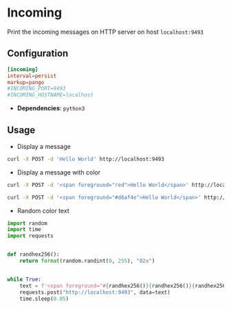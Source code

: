 # Incoming

Print the incoming messages on HTTP server on host `localhost:9493`

## Configuration

```toml
[incoming]
interval=persist
markup=pango
#INCOMING_PORT=9493
#INCOMING_HOSTNAME=localhost
```

- **Dependencies**: `python3`

## Usage

- Display a message

```bash
curl -X POST -d 'Hello World' http://localhost:9493
```

- Display a message with color

```bash
curl -X POST -d '<span foreground="red">Hello World</span>' http://localhost:9493
```

```bash
curl -X POST -d '<span foreground="#d6af4e">Hello World</span>' http://localhost:9493
```

- Random color text

```python
import random
import time
import requests


def randhex256():
    return format(random.randint(0, 255), "02x")


while True:
    text = f'<span foreground="#{randhex256()}{randhex256()}{randhex256()}">Some Random Colors...</span>'
    requests.post("http://localhost:9493", data=text)
    time.sleep(0.05)
```
